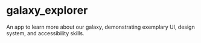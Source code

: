 # galaxy_explorer
 An app to learn more about our galaxy, demonstrating exemplary UI, design system, and accessibility skills.
